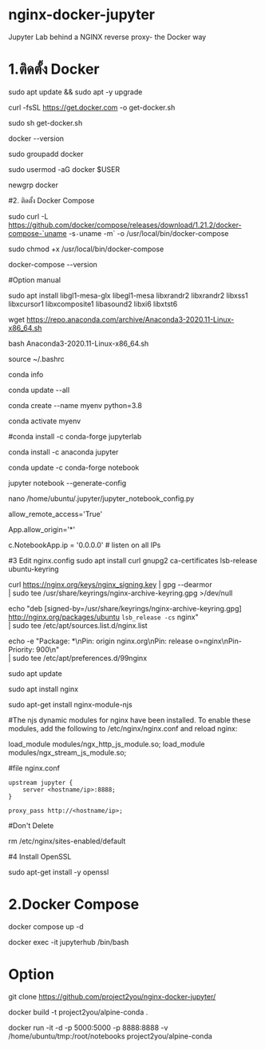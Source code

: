 # nginx-docker-jupyter
Jupyter Lab behind a NGINX reverse proxy- the Docker way

# 1.ติดตั้ง Docker
sudo apt update && sudo apt -y upgrade

curl -fsSL https://get.docker.com -o get-docker.sh

sudo sh get-docker.sh

docker --version

sudo groupadd docker

sudo usermod -aG docker $USER

newgrp docker


#2.  ติดตั้ง Docker Compose

sudo curl -L https://github.com/docker/compose/releases/download/1.21.2/docker-compose-`uname -s`-`uname -m` -o /usr/local/bin/docker-compose

sudo chmod +x /usr/local/bin/docker-compose

docker-compose --version


#Option manual

sudo apt install libgl1-mesa-glx libegl1-mesa libxrandr2 libxrandr2 libxss1 libxcursor1 libxcomposite1 libasound2 libxi6 libxtst6

wget https://repo.anaconda.com/archive/Anaconda3-2020.11-Linux-x86_64.sh

bash Anaconda3-2020.11-Linux-x86_64.sh

source ~/.bashrc

conda info

conda update --all

conda create --name myenv python=3.8

conda activate myenv

#conda install -c conda-forge jupyterlab

conda install -c anaconda jupyter 

conda update -c conda-forge notebook

jupyter notebook --generate-config

nano  /home/ubuntu/.jupyter/jupyter_notebook_config.py

allow_remote_access='True'

App.allow_origin='*'

c.NotebookApp.ip = '0.0.0.0' # listen on all IPs 

#3 Edit nginx.config
sudo apt install curl gnupg2 ca-certificates lsb-release ubuntu-keyring

curl https://nginx.org/keys/nginx_signing.key | gpg --dearmor \
    | sudo tee /usr/share/keyrings/nginx-archive-keyring.gpg >/dev/null
    

echo "deb [signed-by=/usr/share/keyrings/nginx-archive-keyring.gpg] \
http://nginx.org/packages/ubuntu `lsb_release -cs` nginx" \
    | sudo tee /etc/apt/sources.list.d/nginx.list
    

echo -e "Package: *\nPin: origin nginx.org\nPin: release o=nginx\nPin-Priority: 900\n" \
    | sudo tee /etc/apt/preferences.d/99nginx
    
    
    
sudo apt update

sudo apt install nginx

sudo apt-get install nginx-module-njs

#The njs dynamic modules for nginx have been installed. To enable these modules, add the following to /etc/nginx/nginx.conf and reload nginx:

load_module modules/ngx_http_js_module.so;
load_module modules/ngx_stream_js_module.so;
    


#file nginx.conf 

    upstream jupyter {
        server <hostname/ip>:8888;
    }

    proxy_pass http://<hostname/ip>;
 
#Don't Delete 

rm /etc/nginx/sites-enabled/default


#4 Install OpenSSL

sudo apt-get install -y openssl

# 2.Docker Compose
docker compose up -d

docker exec -it jupyterhub /bin/bash


# Option

git clone https://github.com/project2you/nginx-docker-jupyter/

docker build -t project2you/alpine-conda .

docker run -it -d -p 5000:5000 -p 8888:8888 -v /home/ubuntu/tmp:/root/notebooks project2you/alpine-conda



